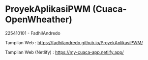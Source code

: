 # ProyekAplikasiPWM (Cuaca-OpenWheather)
225410101 - FadhilAndredo

Tampilan Web : https://fadhilandredo.github.io/ProyekAplikasiPWM/

Tampilan Web (Netlify) : https://my-cuaca-app.netlify.app/
